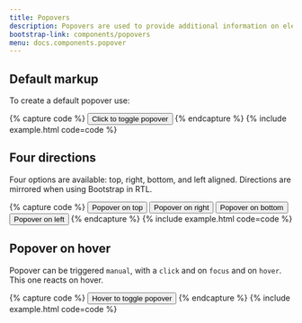 ```yaml
---
title: Popovers
description: Popovers are used to provide additional information on elements where a simple tooltip is not sufficient.
bootstrap-link: components/popovers
menu: docs.components.popover
---
```



## Default markup

To create a default popover use:

{% capture code %}
<button type="button" class="btn btn-lg btn-danger" data-bs-toggle="popover" title="Popover title" data-bs-content="And here's some amazing content. It's very engaging. Right?">Click to toggle popover</button>
{% endcapture %}
{% include example.html code=code %}

## Four directions

Four options are available: top, right, bottom, and left aligned. Directions are mirrored when using Bootstrap in RTL.

{% capture code %}
<button type="button" class="btn btn-secondary" data-bs-container="body" data-bs-toggle="popover" data-bs-placement="top" data-bs-content="Top popover">
Popover on top
</button>
<button type="button" class="btn btn-secondary" data-bs-container="body" data-bs-toggle="popover" data-bs-placement="right" data-bs-content="Right popover">
Popover on right
</button>
<button type="button" class="btn btn-secondary" data-bs-container="body" data-bs-toggle="popover" data-bs-placement="bottom" data-bs-content="Bottom popover">
Popover on bottom
</button>
<button type="button" class="btn btn-secondary" data-bs-container="body" data-bs-toggle="popover" data-bs-placement="left" data-bs-content="Left popover">
Popover on left
</button>
{% endcapture %}
{% include example.html code=code %}

## Popover on hover

Popover can be triggered `manual`, with a `click` and on `focus` and on `hover`. This one reacts on hover.

{% capture code %}
<button type="button" class="btn btn-primary" data-bs-trigger="hover" data-bs-toggle="popover" title="Popover title" data-bs-content="And here's some amazing content. It's very engaging. Right?">Hover to toggle popover</button>
{% endcapture %}
{% include example.html code=code %}
